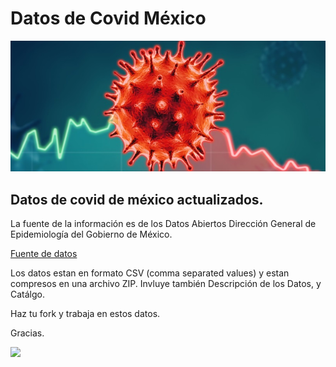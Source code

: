 # Datos de Covid México

<img src="covid-mexico.jpg">

## Datos de covid de méxico actualizados.


La fuente de la información es de los Datos Abiertos Dirección General de Epidemiología del Gobierno de México.

[Fuente de datos](https://www.gob.mx/salud/documentos/datos-abiertos-152127)

Los datos estan en formato CSV (comma separated values) y estan compresos en una archivo ZIP.
Invluye también Descripción de los Datos, y Catálgo.



Haz tu fork y trabaja en estos datos.


Gracias.

<img src="https://octodex.github.com/images/yaktocat.png" width="200">



